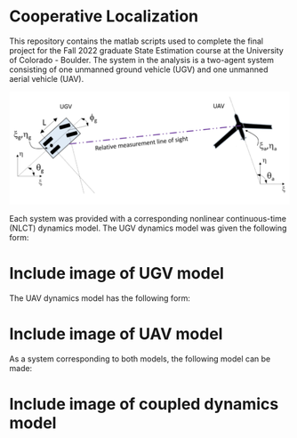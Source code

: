 # Cooperative Localization

This repository contains the matlab scripts used to complete the final project for the Fall 2022 graduate State Estimation course at the University of Colorado - Boulder. The system in the analysis is a two-agent system consisting of one unmanned ground vehicle (UGV) and one unmanned aerial vehicle (UAV).

![Image of system](images/dynamical_system.png)

Each system was provided with a corresponding nonlinear continuous-time (NLCT) dynamics model. The UGV dynamics model was given the following form:

# Include image of UGV model

The UAV dynamics model has the following form:

# Include image of UAV model

As a system corresponding to both models, the following model can be made:

# Include image of coupled dynamics model


